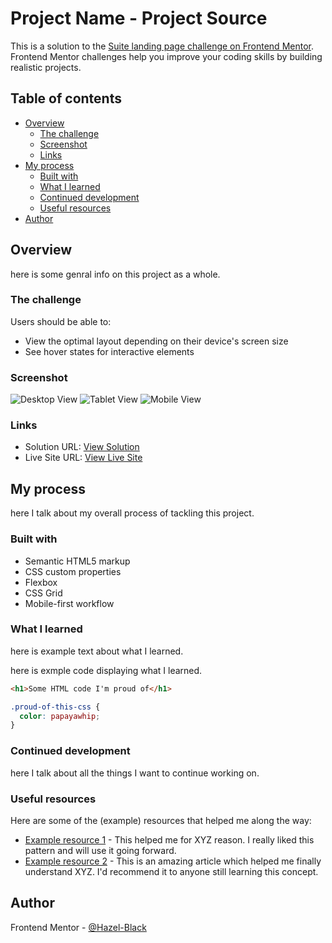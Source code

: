 # Project Name - Project Source

This is a solution to the [Suite landing page challenge on Frontend Mentor](https://www.frontendmentor.io/challenges/suite-landing-page-tj_eaU-Ra). Frontend Mentor challenges help you improve your coding skills by building realistic projects.

## Table of contents

- [Overview](#overview)
  - [The challenge](#the-challenge)
  - [Screenshot](#screenshot)
  - [Links](#links)
- [My process](#my-process)
  - [Built with](#built-with)
  - [What I learned](#what-i-learned)
  - [Continued development](#continued-development)
  - [Useful resources](#useful-resources)
- [Author](#author)



## Overview
  here is some genral info on this project as a whole. 

### The challenge

Users should be able to:

- View the optimal layout depending on their device's screen size
- See hover states for interactive elements

### Screenshot

![Desktop View](./screenshot.jpg)
![Tablet View](./screenshot.jpg)
![Mobile View](./screenshot.jpg)



### Links

- Solution URL: [View Solution](https://your-solution-url.com)
- Live Site URL: [View Live Site](https://your-live-site-url.com)

## My process

here I talk about my overall process of tackling this project. 

### Built with

- Semantic HTML5 markup
- CSS custom properties
- Flexbox
- CSS Grid
- Mobile-first workflow

### What I learned
 here is example text about what I learned. 

 here is exmple code displaying what I learned. 

```html
<h1>Some HTML code I'm proud of</h1>
```
```css
.proud-of-this-css {
  color: papayawhip;
}
```



### Continued development

here I talk about all the things I want to continue working on. 

### Useful resources
Here are some of the (example) resources that helped me along the way: 

- [Example resource 1](https://www.example.com) - This helped me for XYZ reason. I really liked this pattern and will use it going forward.
- [Example resource 2](https://www.example.com) - This is an amazing article which helped me finally understand XYZ. I'd recommend it to anyone still learning this concept.


## Author

 Frontend Mentor - [@Hazel-Black](https://www.frontendmentor.io/profile/yourusername)



